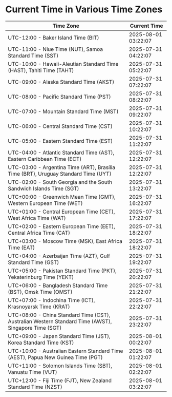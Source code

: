 # Current Time in Various Time Zones

| Time Zone | Current Time |
|-----------|--------------|
| UTC-12:00 - Baker Island Time (BIT) | 2025-08-01 03:22:07 |
| UTC-11:00 - Niue Time (NUT), Samoa Standard Time (SST) | 2025-07-31 04:22:07 |
| UTC-10:00 - Hawaii-Aleutian Standard Time (HAST), Tahiti Time (TAHT) | 2025-07-31 05:22:07 |
| UTC-09:00 - Alaska Standard Time (AKST) | 2025-07-31 07:22:07 |
| UTC-08:00 - Pacific Standard Time (PST) | 2025-07-31 08:22:07 |
| UTC-07:00 - Mountain Standard Time (MST) | 2025-07-31 09:22:07 |
| UTC-06:00 - Central Standard Time (CST) | 2025-07-31 10:22:07 |
| UTC-05:00 - Eastern Standard Time (EST) | 2025-07-31 11:22:07 |
| UTC-04:00 - Atlantic Standard Time (AST), Eastern Caribbean Time (ECT) | 2025-07-31 12:22:07 |
| UTC-03:00 - Argentina Time (ART), Brasília Time (BRT), Uruguay Standard Time (UYT) | 2025-07-31 12:22:07 |
| UTC-02:00 - South Georgia and the South Sandwich Islands Time (SGT) | 2025-07-31 13:22:07 |
| UTC±00:00 - Greenwich Mean Time (GMT), Western European Time (WET) | 2025-07-31 16:22:07 |
| UTC+01:00 - Central European Time (CET), West Africa Time (WAT) | 2025-07-31 17:22:07 |
| UTC+02:00 - Eastern European Time (EET), Central Africa Time (CAT) | 2025-07-31 18:22:07 |
| UTC+03:00 - Moscow Time (MSK), East Africa Time (EAT) | 2025-07-31 18:22:07 |
| UTC+04:00 - Azerbaijan Time (AZT), Gulf Standard Time (GST) | 2025-07-31 19:22:07 |
| UTC+05:00 - Pakistan Standard Time (PKT), Yekaterinburg Time (YEKT) | 2025-07-31 20:22:07 |
| UTC+06:00 - Bangladesh Standard Time (BST), Omsk Time (OMST) | 2025-07-31 21:22:07 |
| UTC+07:00 - Indochina Time (ICT), Krasnoyarsk Time (KRAT) | 2025-07-31 22:22:07 |
| UTC+08:00 - China Standard Time (CST), Australian Western Standard Time (AWST), Singapore Time (SGT) | 2025-07-31 23:22:07 |
| UTC+09:00 - Japan Standard Time (JST), Korea Standard Time (KST) | 2025-08-01 00:22:07 |
| UTC+10:00 - Australian Eastern Standard Time (AEST), Papua New Guinea Time (PGT) | 2025-08-01 01:22:07 |
| UTC+11:00 - Solomon Islands Time (SBT), Vanuatu Time (VUT) | 2025-08-01 02:22:07 |
| UTC+12:00 - Fiji Time (FJT), New Zealand Standard Time (NZST) | 2025-08-01 03:22:07 |
